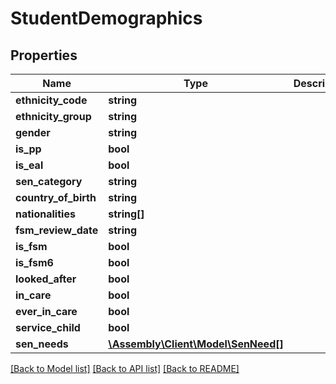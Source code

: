 # StudentDemographics

## Properties
Name | Type | Description | Notes
------------ | ------------- | ------------- | -------------
**ethnicity_code** | **string** |  | [optional] 
**ethnicity_group** | **string** |  | [optional] 
**gender** | **string** |  | [optional] 
**is_pp** | **bool** |  | [optional] 
**is_eal** | **bool** |  | [optional] 
**sen_category** | **string** |  | [optional] 
**country_of_birth** | **string** |  | [optional] 
**nationalities** | **string[]** |  | [optional] 
**fsm_review_date** | **string** |  | [optional] 
**is_fsm** | **bool** |  | [optional] 
**is_fsm6** | **bool** |  | [optional] 
**looked_after** | **bool** |  | [optional] 
**in_care** | **bool** |  | [optional] 
**ever_in_care** | **bool** |  | [optional] 
**service_child** | **bool** |  | [optional] 
**sen_needs** | [**\Assembly\Client\Model\SenNeed[]**](SenNeed.md) |  | [optional] 

[[Back to Model list]](../README.md#documentation-for-models) [[Back to API list]](../README.md#documentation-for-api-endpoints) [[Back to README]](../README.md)


